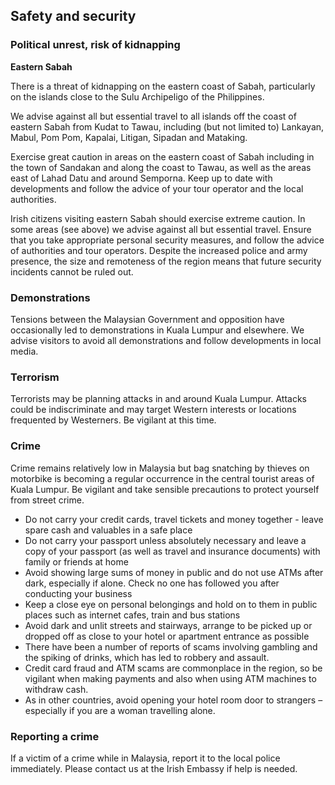 ## Safety and security

### **Political unrest, risk of kidnapping**

**Eastern Sabah**

There is a threat of kidnapping on the eastern coast of Sabah, particularly on the islands close to the Sulu Archipeligo of the Philippines.

We advise against all but essential travel to all islands off the coast of eastern Sabah from Kudat to Tawau, including (but not limited to) Lankayan, Mabul, Pom Pom, Kapalai, Litigan, Sipadan and Mataking.

Exercise great caution in areas on the eastern coast of Sabah including in the town of Sandakan and along the coast to Tawau, as well as the areas east of Lahad Datu and around Semporna. Keep up to date with developments and follow the advice of your tour operator and the local authorities.

Irish citizens visiting eastern Sabah should exercise extreme caution. In some areas (see above) we advise against all but essential travel. Ensure that you take appropriate personal security measures, and follow the advice of authorities and tour operators. Despite the increased police and army presence, the size and remoteness of the region means that future security incidents cannot be ruled out.

### **Demonstrations**

Tensions between the Malaysian Government and opposition have occasionally led to demonstrations in Kuala Lumpur and elsewhere. We advise visitors to avoid all demonstrations and follow developments in local media.

### **Terrorism**

Terrorists may be planning attacks in and around Kuala Lumpur. Attacks could be indiscriminate and may target Western interests or locations frequented by Westerners. Be vigilant at this time.

### **Crime**

Crime remains relatively low in Malaysia but bag snatching by thieves on motorbike is becoming a regular occurrence in the central tourist areas of Kuala Lumpur. Be vigilant and take sensible precautions to protect yourself from street crime.

* Do not carry your credit cards, travel tickets and money together - leave spare cash and valuables in a safe place
* Do not carry your passport unless absolutely necessary and leave a copy of your passport (as well as travel and insurance documents) with family or friends at home
* Avoid showing large sums of money in public and do not use ATMs after dark, especially if alone. Check no one has followed you after conducting your business
* Keep a close eye on personal belongings and hold on to them in public places such as internet cafes, train and bus stations
* Avoid dark and unlit streets and stairways, arrange to be picked up or dropped off as close to your hotel or apartment entrance as possible
* There have been a number of reports of scams involving gambling and the spiking of drinks, which has led to robbery and assault.
* Credit card fraud and ATM scams are commonplace in the region, so be vigilant when making payments and also when using ATM machines to withdraw cash.
* As in other countries, avoid opening your hotel room door to strangers – especially if you are a woman travelling alone.

### **Reporting a crime**

If a victim of a crime while in Malaysia, report it to the local police immediately. Please contact us at the Irish Embassy if help is needed.